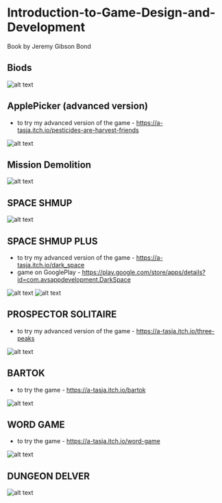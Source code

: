 # Introduction-to-Game-Design-and-Development
Book by Jeremy Gibson Bond

Biods
---------------
![alt text](https://github.com/aTasja/Introduction-to-Game-Design-and-development/blob/master/Boids/ScreenPic/screenPic.png)

ApplePicker (advanced version)
---------------
+ to try my advanced version of the game - https://a-tasja.itch.io/pesticides-are-harvest-friends


![alt text](https://github.com/aTasja/Introduction-to-Game-Design-and-Development/blob/master/Apple%20Picker%20Prototype/Screens/Screen.png)

Mission Demolition
-------------------

![alt text](https://github.com/aTasja/Introduction-to-Game-Design-and-Development/blob/master/Mission%20Demolition%20Prototype/ScreenShots/Screen1.png)

SPACE SHMUP 
-------------------

![alt text](https://github.com/aTasja/Introduction-to-Game-Design-and-Development/blob/master/SpaceSHMUPrototype/ScreenShots/screen.png)

SPACE SHMUP PLUS
-------------------
+ to try my advanced version of the game -  https://a-tasja.itch.io/dark_space
+ game on GooglePlay - https://play.google.com/store/apps/details?id=com.avsappdevelopment.DarkSpace

![alt text](https://github.com/aTasja/Introduction-to-Game-Design-and-Development/blob/master/SpaceSHMUPrototypePLUS%20-%20upper%20version/ScreenShots/main.png)
![alt text](https://github.com/aTasja/Introduction-to-Game-Design-and-Development/blob/master/SpaceSHMUPrototypePLUS%20-%20upper%20version/ScreenShots/game.jpg)

PROSPECTOR SOLITAIRE
-------------------
+ to try my advanced version of the game -  https://a-tasja.itch.io/three-peaks

![alt text](https://github.com/aTasja/Introduction-to-Game-Design-and-Development/blob/master/Prospector_Solitaire/Screens/main.png)

BARTOK
-------------------
+ to try the game -  https://a-tasja.itch.io/bartok

![alt text](https://github.com/aTasja/Introduction-to-Game-Design-and-Development/blob/master/Bartok/Screens/main.png)

WORD GAME
-------------------
+ to try the game -  https://a-tasja.itch.io/word-game


![alt text](https://github.com/aTasja/Introduction-to-Game-Design-and-Development/blob/master/WordGame/Screenshots/game.png)

DUNGEON DELVER
-------------------

![alt text](https://github.com/aTasja/Introduction-to-Game-Design-and-Development/blob/master/Dungeon%20Delver/Screenshots/screen.png)

